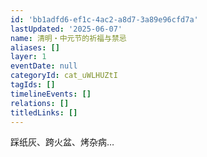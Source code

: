 ```yaml
---
id: 'bb1adfd6-ef1c-4ac2-a8d7-3a89e96cfd7a'
lastUpdated: '2025-06-07'
name: 清明・中元节的祈福与禁忌
aliases: []
layer: 1
eventDate: null
categoryId: cat_uWLHUZtI
tagIds: []
timelineEvents: []
relations: []
titledLinks: []
---
```

踩纸灰、跨火盆、烤杂病…
